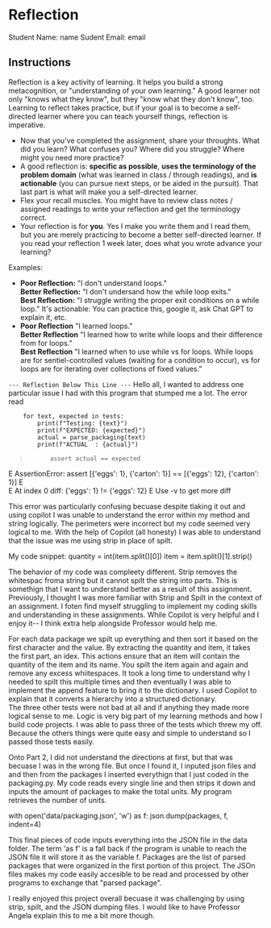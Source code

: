 # Reflection

Student Name:  name
Sudent Email:  email

## Instructions

Reflection is a key activity of learning. It helps you build a strong metacognition, or "understanding of your own learning." A good learner not only "knows what they know", but they "know what they don't know", too. Learning to reflect takes practice, but if your goal is to become a self-directed learner where you can teach yourself things, reflection is imperative.

- Now that you've completed the assignment, share your throughts. What did you learn? What confuses you? Where did you struggle? Where might you need more practice?
- A good reflection is: **specific as possible**,  **uses the terminology of the problem domain** (what was learned in class / through readings), and **is actionable** (you can pursue next steps, or be aided in the pursuit). That last part is what will make you a self-directed learner.
- Flex your recall muscles. You might have to review class notes / assigned readings to write your reflection and get the terminology correct.
- Your reflection is for **you**. Yes I make you write them and I read them, but you are merely practicing to become a better self-directed learner. If you read your reflection 1 week later, does what you wrote advance your learning?

Examples:

- **Poor Reflection:**  "I don't understand loops."   
**Better Reflection:** "I don't undersand how the while loop exits."   
**Best Reflection:** "I struggle writing the proper exit conditions on a while loop." It's actionable: You can practice this, google it, ask Chat GPT to explain it, etc. 
-  **Poor Reflection** "I learned loops."   
**Better Reflection** "I learned how to write while loops and their difference from for loops."   
**Best Reflection** "I learned when to use while vs for loops. While loops are for sentiel-controlled values (waiting for a condition to occur), vs for loops are for iterating over collections of fixed values."

`--- Reflection Below This Line ---`
Hello all, 
I wanted to address one particular issue I had with this program that stumped me a lot. The error read 

        for text, expected in tests:
            print(f"Testing: {text}")
            print(f"EXPECTED: {expected}")
            actual = parse_packaging(text)
            print(f"ACTUAL  : {actual}")
>           assert actual == expected
E           AssertionError: assert [{'eggs': 1}, {'carton': 1}] == [{'eggs': 12}, {'carton': 1}]
E             
E             At index 0 diff: {'eggs': 1} != {'eggs': 12}
E             Use -v to get more diff

This error was particularly confusing becuase despite tlaking it out and using copilot I was unable to understand the error within my method and string logically. The perimeters were incorrect but my code seemed very logical to me. With the help of Copilot (all honesty) I was able to understand that the issue was me using strip in place of spilt. 

My code snippet:
    quantity = int(item.split()[0])
        item = item.split()[1].strip()

The behavior of my code was compleety different. Strip removes the whitespac froma  string but it cannot spilt the string into parts. This is somethign that I want to understand better as a result of this assignment. Previously, I thought I was more familiar with Strip and Spilt in the context of an assignment. I foten find myself struggling to implement my coding skills and understanding in these assignments. While Copilot is very helpful and I enjoy it-- I think extra help alongside Professor would help me. 

For each data package we spilt up everything and then sort it based on the first character and the value. By extracting the quantity and item, it takes the first part, an idex. This actions ensure that an item will contain the quantity of the item and its name. You spilt the item again and again and remove any excess whiitespaces. It took a long time to understand why I needed to spilt this multiple times and then eventually I was able to implement the append feature to bring it to the dictionary. I used Copilot to explain that it converts a hierarchy into a structured dictionary.  
The three other tests were not bad at all and if anything they made more logical sense to me. Logic is very big part of my learning methods and how I build code projects. I was able to pass three of the tests which threw my off. Because the others things were quite easy and simple to understand so I passed those tests easily. 

Onto Part 2, 
I did not understand the directions at first, but that was becuase I was in the wrong file. But once I found it, I inputed json files and and then from the packages I inserted everythign that I just coded in the packaging.py. My code reads every single line and then strips it down and inputs the amount of packages to make the total units. My program retrieves the number of units. 
 
 with open('data/packaging.json', 'w') as f:
            json.dump(packages, f, indent=4)

This final pieces of code inputs everything into the JSON file in the data folder. The term 'as f' is a fall back if the program is unable to reach the JSON file it will store it as the variable f. Packages are the list of parsed packages that were organized in the first portion of this project. The JSOn files makes my code easily accesible to be read and processed by other programs to exchange that "parsed package". 

I really enjoyed this project overall becuase it was challenging by using strip, spilt, and the JSON dumping files. I would like to have Professor Angela explain this to me a bit more though. 

